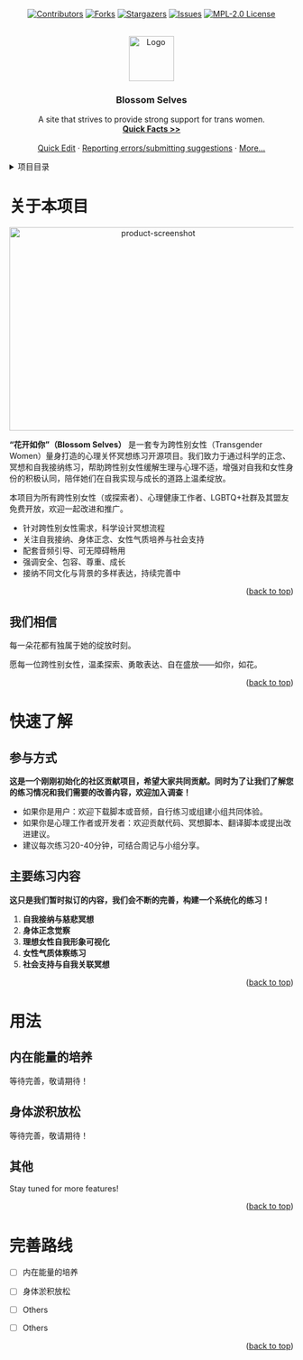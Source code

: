 <a id="readme-top"></a>

<div align="center">

[![Contributors][contributors-shield]][contributors-url]
[![Forks][forks-shield]][forks-url]
[![Stargazers][stars-shield]][stars-url]
[![Issues][issues-shield]][issues-url]
[![MPL-2.0 License][license-shield]][license-url]

</div>

<br />

<div align="center">
  <a href="https://github.com/blossom-selves/blossom-selves">
    <img src="con te n t/public/assets/blsv.png" alt="Logo" width="80" height="80">
  </a>
  <h3 align="center">Blossom Selves</h3>
  <p align="center">
    A site that strives to provide strong support for trans women.
    <br />
    <a href="https://www.blsv.org/"><strong>Quick Facts >></strong></a>
    <br />
    <br />
    <a href="https://github.dev/blossom-selves/blossom-selves">Quick Edit</a>
    ·
    <a href="https://github.com/blossom-selves/blossom-selves/issues">Reporting errors/submitting suggestions</a>
    ·
    <a href="#">More...</a>
  </p>

</div>




<details>
  <summary>项目目录</summary>
  <ol>
    <li>
      <a href="#关于本项目">关于本项目</a>
      <ul>
        <li><a href="#我们相信">我们相信</a></li>
      </ul>
    </li>
    <li>
      <a href="#快速了解">快速了解</a>
      <ul>
        <li><a href="#参与方式">参与方式</a></li>
        <li><a href="#主要练习内容">主要练习内容</a></li>
      </ul>
    </li>
    <li><a href="#用法">用法</a></li>
    <li><a href="#完善路线">完善路线</a></li>
  </ol>
</details>



# 关于本项目

<div align="center">
<img src="content/public/assets/blsv-intro.png" alt="product-screenshot" width="512" height="361">
</div>

**“花开如你”（Blossom Selves）** 是一套专为跨性别女性（Transgender Women）量身打造的心理关怀冥想练习开源项目。我们致力于通过科学的正念、冥想和自我接纳练习，帮助跨性别女性缓解生理与心理不适，增强对自我和女性身份的积极认同，陪伴她们在自我实现与成长的道路上温柔绽放。

本项目为所有跨性别女性（或探索者）、心理健康工作者、LGBTQ+社群及其盟友免费开放，欢迎一起改进和推广。

- 针对跨性别女性需求，科学设计冥想流程
- 关注自我接纳、身体正念、女性气质培养与社会支持
- 配套音频引导、可无障碍畅用
- 强调安全、包容、尊重、成长
- 接纳不同文化与背景的多样表达，持续完善中

<p align="right">(<a href="#readme-top">back to top</a>)</p>

## 我们相信

每一朵花都有独属于她的绽放时刻。

愿每一位跨性别女性，温柔探索、勇敢表达、自在盛放——如你，如花。

<p align="right">(<a href="#readme-top">back to top</a>)</p>

# 快速了解

## 参与方式

**这是一个刚刚初始化的社区贡献项目，希望大家共同贡献。同时为了让我们了解您的练习情况和我们需要的改善内容，欢迎加入调查！**

- 如果你是用户：欢迎下载脚本或音频，自行练习或组建小组共同体验。
- 如果你是心理工作者或开发者：欢迎贡献代码、冥想脚本、翻译脚本或提出改进建议。
- 建议每次练习20-40分钟，可结合周记与小组分享。

## 主要练习内容

**这只是我们暂时拟订的内容，我们会不断的完善，构建一个系统化的练习！**

1. **自我接纳与慈悲冥想**
2. **身体正念觉察**
3. **理想女性自我形象可视化**
4. **女性气质体察练习**
5. **社会支持与自我关联冥想**

<p align="right">(<a href="#readme-top">back to top</a>)</p>

# 用法

## 内在能量的培养

等待完善，敬请期待！

## 身体淤积放松

等待完善，敬请期待！

## 其他

Stay tuned for more features!

<p align="right">(<a href="#readme-top">back to top</a>)</p>

# 完善路线

- [ ] 内在能量的培养

- [ ] 身体淤积放松

- [ ] Others

- [ ] Others

<p align="right">(<a href="#readme-top">back to top</a>)</p>



[contributors-shield]: https://img.shields.io/github/contributors/blossom-selves/blossom-selves.svg?style=for-the-badge
[contributors-url]: https://github.com/blossom-selves/blossom-selves/graphs/contributors
[forks-shield]: https://img.shields.io/github/forks/blossom-selves/blossom-selves.svg?style=for-the-badge
[forks-url]: https://github.com/blossom-selves/blossom-selves/network/members
[stars-shield]: https://img.shields.io/github/stars/blossom-selves/blossom-selves.svg?style=for-the-badge
[stars-url]: https://github.com/blossom-selves/blossom-selves/stargazers
[issues-shield]: https://img.shields.io/github/issues/blossom-selves/blossom-selves.svg?style=for-the-badge
[issues-url]: https://github.com/blossom-selves/blossom-selves/issues
[license-shield]: https://img.shields.io/github/license/blossom-selves/blossom-selves.svg?style=for-the-badge
[license-url]: https://github.com/blossom-selves/blossom-selves/blob/master/LICENSE